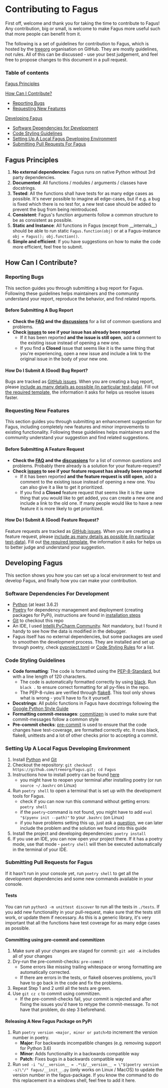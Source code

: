 # Contributing to Fagus

First off, welcome and thank you for taking the time to contribute to Fagus! Any contribution, big or small, is welcome to make Fagus more useful such that more people can benefit from it.

The following is a set of guidelines for contribution to Fagus, which is hosted by the [treeorg](https://github.com/treeorg) organisation on GitHub. They are mostly guidelines, not rules. All of this can be discussed - use your best judgement, and feel free to propose changes to this document in a pull request.

### Table of contents
[Fagus Principles](#fagus-principles)

[How Can I Contribute?](#how-can-i-contribute)
  * [Reporting Bugs](#reporting-bugs)
  * [Requesting New Features](#requesting-new-features)

[Developing Fagus](#developing-fagus)
  * [Software Dependencies for Development](#software-dependencies-for-development)
  * [Code Styling Guidelines](#code-styling-guidelines)
  * [Setting Up A Local Fagus Developing Environment](#setting-up-a-local-fagus-developing-environment)
  * [Submitting Pull Requests For Fagus](#submitting-pull-requests-for-fagus)

## Fagus Principles
1. **No external dependencies**: Fagus runs on native Python without 3rd party dependencies.
2. **Documented**: All functions / modules / arguments / classes have docstrings.
3. **Tested**: All the functions shall have tests for as many edge cases as possible. It's never possible to imagine all edge-cases, but if e.g. a bug is fixed which there is no test for, a new test case should be added to prevent the bug from being reintroduced.
4. **Consistent**: Fagus's function arguments follow a common structure to be as consistent as possible.
5. **Static and Instance**: All functions in Fagus (except from \_\_internals\_\_) should be able to run static `Fagus.function(obj)` or at a Fagus-instance `obj = Fagus(); obj.function()`.
6. **Simple and efficient**: If you have suggestions on how to make the code more efficient, feel free to submit.

## How Can I Contribute?

### Reporting Bugs

This section guides you through submitting a bug report for Fagus. Following these guidelines helps maintainers and the community understand your report, reproduce the behavior, and find related reports.

#### Before Submitting A Bug Report

* **Check the [FAQ](https://github.com/treeorg/Fagus/discussions/categories/q-a) and the [discussions](https://github.com/treeorg/Fagus/discussions)** for a list of common questions and problems.
* **Check [issues](https://github.com/treeorg/Fagus/issues) to see if your issue has already been reported**
  * If it has been reported **and the issue is still open**, add a comment to the existing issue instead of opening a new one.
  * If you find a **Closed** issue that seems like it is the same thing that you're experiencing, open a new issue and include a link to the original issue in the body of your new one.

#### How Do I Submit A (Good) Bug Report?

Bugs are tracked as [GitHub issues](https://guides.github.com/features/issues/). When you are creating a bug report, please [include as many details as possible (in particular test-data)](#how-do-i-submit-a-good-bug-report). Fill out [the required template](https://github.com/treeorg/Fagus/issues/new?template=bug_report.md), the information it asks for helps us resolve issues faster.

### Requesting New Features

This section guides you through submitting an enhancement suggestion for Fagus, including completely new features and minor improvements to existing functionality. Following these guidelines helps maintainers and the community understand your suggestion and find related suggestions.

#### Before Submitting A Feature Request

* **Check the [FAQ](https://github.com/treeorg/Fagus/discussions/categories/q-a) and the [discussions](https://github.com/treeorg/Fagus/discussions)** for a list of common questions and problems. Probably there already is a solution for your feature-request?
* **Check [issues](https://github.com/treeorg/Fagus/issues) to see if your feature request has already been reported**
  * If it has been reported **and the feature request is still open**, add a comment to the existing issue instead of opening a new one. You can also give it a like to get it prioritized.
  * If you find a **Closed** feature request that seems like it is the same thing that you would like to get added, you can create a new one and include a link to the old one. If many people would like to have a new feature it is more likely to get prioritized.

#### How Do I Submit A (Good) Feature Request?

Feature requests are tracked as [GitHub issues](https://guides.github.com/features/issues/). When you are creating a feature request, please [include as many details as possible (in particular test-data)](#how-do-i-submit-a-good-feature-request). Fill out [the required template](https://github.com/treeorg/Fagus/issues/new?template=feature_request.md), the information it asks for helps us to better judge and understand your suggestion.

## Developing Fagus
This section shows you how you can set up a local environment to test and develop Fagus, and finally how you can make your contribution.

### Software Dependencies For Development
* [Python](https://www.python.org/) (at least 3.6.2)
* [Poetry](https://python-poetry.org) for dependency management and deployment (creating packages for PyPi), instructions are found in [installation steps](#setting-up-a-local-fagus-developing-environment)
* [Git](https://git-scm.com/) to checkout this repo
* An IDE, I used [Intellij PyCharm Community](https://www.jetbrains.com/pycharm/download/). Not mandatory, but I found it handy to see how the data is modified in the debugger.
* Fagus itself has no external dependencies, but some packages are used to smoothen the development process. They are installed and set up through poetry, check [pyproject.toml](https://github.com/treeorg/Fagus/blob/main/pyproject.toml) or [Code Styling Rules](#code-styling-guidelines) for a list.

### Code Styling Guidelines
* **Code formatting**: The code is formatted using the [PEP-8-Standard](https://peps.python.org/pep-0008/), but with a line length of 120 characters.
    * The code is automatically formatted correctly by using [black](https://github.com/psf/black). Run `black .` to ensure correct formatting for all py-files in the repo.
    * The PEP-8-rules are verified through [flake8](https://flake8.pycqa.org/en/latest/). This tool only shows what is wrong - you'll have to fix it yourself.
* **Docstrings**: All public functions in Fagus have docstrings following the [Google Python Style Guide](https://google.github.io/styleguide/pyguide.html)
* **Formatting commit-messages**: [commitizen](https://commitizen-tools.github.io/commitizen/) is used to make sure that commit-messages follow a common style
* **Pre-commit checks**: [pre-commit](https://pre-commit.com/) is used to ensure that the code changes have test-coverage, are formatted correctly etc. It runs black, flake8, unittests and a lot of other checks prior to accepting a commit.

### Setting Up A Local Fagus Developing Environment
1. Install [Python](https://www.python.org/downloads/) and [Git](https://git-scm.com/)
2. Checkout the repository: `git checkout https://github.com/treeorg/Fagus.git; cd Fagus`
3. Instructions how to install poetry can be found [here](https://python-poetry.org/docs/)
   * you might have to reopen your terminal after installing poetry (or run `source ~/.bashrc` on Linux)
4. Run `poetry shell` to open a terminal that is set up with the development tools for Fagus.
    * check if you can now run this command without getting errors: `poetry shell`
    * if the `poetry`-command is not found, you might have to add `eval "$(pyenv init --path)"` to your `.bashrc` (on Linux)
    * if you have problems setting this up, just ask a [question](https://github.com/treeorg/Fagus/discussions/categories/q-a), we can later include the problem and the solution we found into this guide
5. Install the project and developing dependencies: `poetry install`
6. If you use an IDE, you can now open your project there. If it has a poetry mode, use that mode - `poetry shell` will then be executed automatically in the terminal of your IDE.

### Submitting Pull Requests for Fagus
If it hasn't run in your console yet, run `poetry shell` to get all the development dependencies and some new commands available in your console.

#### Tests
You can run `python3 -m unittest discover` to run all the tests in `./tests`. If you add new functionality in your pull-request, make sure that the tests still work, or update them if necessary. As this is a generic library, it's very important that all the functions have test coverage for as many edge cases as possible.

#### Committing using pre-commit and commitizen
1. Make sure all your changes are staged for commit: `git add -A` includes all of your changes
2. Dry-run the pre-commit-checks: `pre-commit`
   * Some errors like missing trailing whitespace or wrong formatting are automatically corrected.
   * If there are errors in the tests, or flake8 observes problems, you'll have to go back in the code and fix the problems.
3. Repeat Step 1 and 2 until all the tests are green.
4. Use `git cz c` to commit using commitizen.
   * If the pre-commit-checks fail, your commit is rejected and after fixing the issues you'd have to retype the commit-message. To not have that problem, do step 3 beforehand.

#### Releasing A New Fagus Package on PyPi
1. Run `poetry version <major, minor or patch>`to increment the version number in poetry.
    * **Major**: For backwards incompatible changes (e.g. removing support for Python 3.6)
    * **Minor**: Adds functionality in a backwards compatible way
    * **Patch**: Fixes bugs in a backwards compatible way
3. Run `sed -i "s/__version__ = .*\$/__version__ = \"$(poetry version -s)\"/" fagus/__init__.py` (only works on Linux / MacOS) to update the version number in the fagus-package. If you know the command to do this replacement in a windows shell, feel free to add it here.
